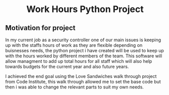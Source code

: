 <div align="center">


# Work Hours Python Project


</div>

## Motivation for project

In my current job as a security controller one of our main issues is keeping up with the staffs hours of work as they are flexible depending on buisnesses needs, the python project i have created will be used to keep up with the hours worked by different members of the team. This software will allow managment to add up total hours for all staff which will also help towards budgets for the current year and also future years.

I achieved the end goal using the Love Sandwiches walk through project from Code Institute, this walk through allowed me to set the base code but then i was able to change the relevant parts to suit my own needs.

